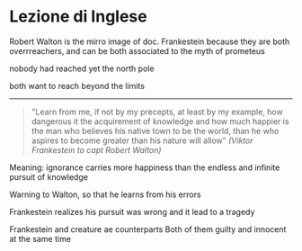 # Lezione di Inglese


Robert Walton is the mirro image of doc. Frankestein because they are both overrreachers, and can be both associated to the myth of prometeus

nobody had reached yet the north pole

both want to reach beyond the limits

---


> "Learn from me, if not by my precepts, at least by my example, how dangerous it the acquirement of knowledge and how much happier is the man who believes his native town to be the world, than he who aspires to become greater than his nature will allow" 
> _(Viktor Frankestein to capt Robert Walton)_

Meaning: ignorance carries more happiness than the endless and infinite pursuit of knowledge


Warning to Walton, so that he learns from his errors

Frankestein realizes his pursuit was wrong and it lead to a tragedy

Frankestein and creature ae counterparts
Both of them guilty and innocent at the same time

<!--stackedit_data:
eyJoaXN0b3J5IjpbLTE1MTczOTU2ODcsMTQzNjg3ODc0MywtMT
U5NjQ4MzQxXX0=
-->